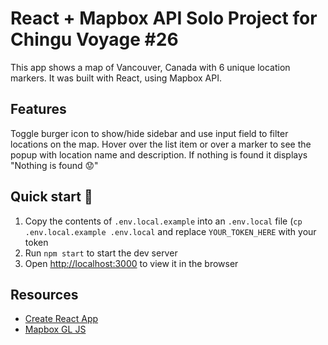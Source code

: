 # React + Mapbox API Solo Project for Chingu Voyage #26 

This app shows a map of Vancouver, Canada with 6 unique location markers. It was built with React, using Mapbox API.

## Features 

Toggle burger icon to show/hide sidebar and use input field to filter locations on the map. Hover over the list item or over a marker to see the popup with location name and description. If nothing is found it displays "Nothing is found 😟"

## Quick start 🚀

1. Copy the contents of `.env.local.example` into an `.env.local` file (`cp .env.local.example .env.local` and replace `YOUR_TOKEN_HERE` with your token
1. Run `npm start` to start the dev server
1. Open [http://localhost:3000](http://localhost:3000) to view it in the browser

## Resources
- [Create React App](https://github.com/facebook/create-react-app)
- [Mapbox GL JS](https://docs.mapbox.com/mapbox-gl-js/)